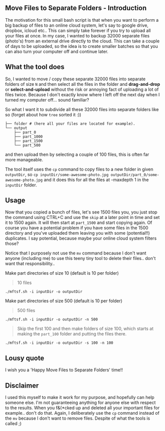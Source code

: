 ## Move Files to Separate Folders - Introduction

The motivation for this small bash script is that when you want to perform a big backup of files to an online cloud system, let's say to google drive, dropbox, icloud etc.. This can simply take forever if you try to upload all your files at once. In my case, I wanted to backup 32000 separate files (photo's) from an external drive directly to the cloud. This can take a couple of days to be uploaded, so the idea is to create smaller batches so that you can also turn your computer off and continue later.

## What the tool does
So, I wanted to move / copy these separate 32000 files into separate folders of size `N` and then select all the files in the folder and **drag-and-drop** or **select-and-upload** without the risk or annoying fact of uploading a lot of files twice. Because I don't exactly know where I left off the next day when I turned my computer off... sound familiar?

So what I want it to subdivide all these 32000 files into separate folders like so (forget about how `tree` sorted it :))
~~~shell
├── folder # (here all your files are located for example).
└── output
    ├── part_0
    ├── part_1000
    ├── part_1500
    └── part_500
~~~
and then upload then by selecting a couple of 100 files, this is often far more manageable.

The tool itself uses the `cp` command to copy files to a new folder in given `outputDir`, so `cp inputDir/some-awesome-photo.jpg outputDir/part_0/some-awesome-photo.jpg` and it does this for all the files at -maxdepth 1 in the `inputDir` folder. 

## Usage
Now that you copied a bunch of files, let's see 1500 files you, you just stop the command using CTRL+C and use the `skip` at a later point in time and set it to 1500 again. It will then start at `part_1500` and start copying again. Of course you have a potential problem if you have some files in the 1500 directory and you've uploaded them leaving you with some (potential!!) duplicates. I say potential, because maybe your online cloud system filters those?

Notice that I purposely not use the `mv` command because I don't want anyone (including me) to use this
teeny tiny tool to delete their files.. don't want that responsibility.. 

Make part directories of size 10 (default is 10 per folder)

> 10 files
~~~shell
./mftsf.sh -i inputDir -o outputDir
~~~

Make part directories of size 500 (default is 10 per folder)

> 500 files

~~~shell
./mftsf.sh -i inputDir -o outputDir -n 500
~~~

> Skip the first 100 and then make folders of size 100, which starts at making the `part_100` folder and putting the files there.
~~~shell
./mftsf.sh -i inputDir -o outputDir -s 100 -n 100
~~~

## Lousy quote
I wish you a 'Happy Move Files to Separate Folders' time!!

## Disclaimer
I used this myself to make it work for my purpose, and hopefully can help someone else. I'm not guaranteeing
anything for anyone else with respect to the results. When you f&(*cked up and deleted all your important files for example.. don't do that. Again, I deliberately use the `cp` command instead of the `mv` because I don't want to remove files. Despite of what the tools is called ;) 
